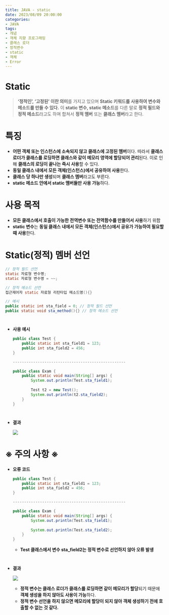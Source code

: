 ```yaml
---
title: JAVA - static
date: 2023/08/09 20:00:00
categories:
- JAVA
tags:
- 개념
- 객체 지향 프로그래밍
- 클래스 로더
- 정적변수
- static
- 객체
- Error
---
```


# Static

> **‘정적인’, ‘고정된’ 이란 의미**를 가지고 있으며 **Static 키워드를 사용하여 변수와 메소드를 만들 수 있다.** 이 **static 변수, static 메소드**를 다른 말로 **정적 필드와 정적 메소드**라고도 하며 합쳐서 **정적 멤버** 또는 **클래스 멤버**라고 한다.
> 

# 특징

- **어떤 객체 또는 인스턴스에 소속되지 않고 클래스에 고정된 멤버**이다. 
따라서 **클래스 로더가 클래스를 로딩하면 클래스와 같이 메모리 영역에 할당되어 관리**된다. 
이로 인해 **클래스의 로딩이 끝나는 즉시 사용**할 수 있다.
- **동일 클래스 내에서 모든 객체(인스턴스)에서 공유하여 사용**한다.
- **클래스 당 하나만 생성**되며 **클래스 멤버**라고도 부른다.
- **static 메소드 안에서 static 멤버들만 사용 가능**하다.

# 사용 목적

- **모든 클래스에서 호출이 가능한 전역변수 또는 전역함수를 만들어서 사용**하기 위함
- **static 변수**는 **동일 클래스 내에서 모든 객체(인스턴스)에서 공유가 가능하여 필요할 때 사용**한다.

# Static(정적) 멤버 선언

```java
// 정적 필드 선언
static 자료형 변수명;
static 자료형 변수명 = ~~;

// 정적 메소드 선언
접근제어자 static 자료형 리턴타입 메소드명(){}

// 예시
public static int sta_field = 0; // 정적 필드 선언
public static void sta_method(){} // 정적 메소드 선언
```
#
- **사용 예시**
    
    ```java
    public class Test {	
    	public static int sta_field1 = 123;
    	public int sta_field2 = 456;
    }
    
    --------------------------------------------------
    
    public class Exam {
    	public static void main(String[] args) {
    		System.out.println(Test.sta_field1);
    		
    		Test t2 = new Test();
    		System.out.println(t2.sta_field2);
    	}
    }
    ```
#    
- **결과**
    
    ![](/Images/2023/08/JAVA-static/Untitled.png)
    

# ※ 주의 사항 ※

- **오류 코드**
    
    ```java
    public class Test {	
    	public static int sta_field1 = 123;
    	public int sta_field2 = 456;
    }
    
    --------------------------------------------------
    
    public class Exam {
    	public static void main(String[] args) {
    		System.out.println(Test.sta_field1);
    		
    		System.out.println(Test.sta_field2);
    	}
    }
    ```
    
    - **Test 클래스에서 변수 sta_field2는 정적 변수로 선언하지 않아 오류 발생**
#    
- **결과**
    
    ![](/Images/2023/08/JAVA-static/Untitled%201.png)
    
    - **정적 변수는 클래스 로더가 클래스를 로딩하면 같이 메모리가 할당**되기 때문에 **객체 생성을 하지 않아도 사용이 가능**하다.
    - **정적 변수 선언을 하지 않으면 메모리에 할당이 되지 않아 객체 생성하기 전에 호출할 수 없는 것 같다.**